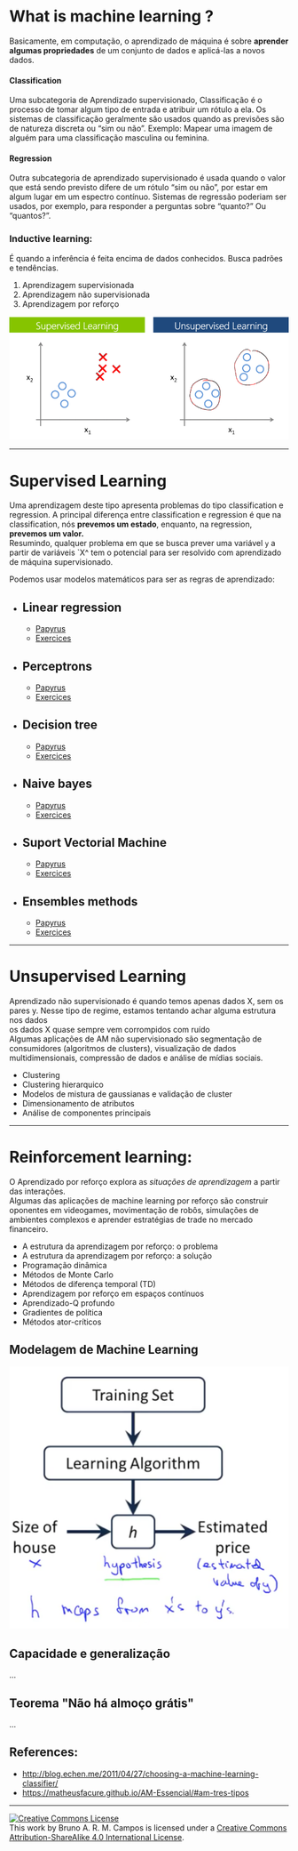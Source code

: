 
# What is machine learning ?
Basicamente, em computação, o aprendizado de máquina é sobre **aprender algumas propriedades** de um conjunto de dados e aplicá-las a novos dados. 

#### Classification
Uma subcategoria de Aprendizado supervisionado, Classificação é o processo de tomar algum tipo de entrada e atribuir um rótulo a ela. Os sistemas de classificação geralmente são usados ​​quando as previsões são de natureza discreta ou “sim ou não”. Exemplo: Mapear uma imagem de alguém para uma classificação masculina ou feminina.

#### Regression
Outra subcategoria de aprendizado supervisionado é usada quando o valor que está sendo previsto difere de um rótulo “sim ou não”, por estar em algum lugar em um espectro contínuo. Sistemas de regressão poderiam ser usados, por exemplo, para responder a perguntas sobre “quanto?” Ou “quantos?”.


### Inductive learning:
É quando a inferência é feita encima de dados conhecidos. Busca padrões e tendências.
1. Aprendizagem supervisionada
2. Aprendizagem não supervisionada
3. Aprendizagem por reforço

<img src="images/output_1_0.png" />

---

# Supervised Learning
Uma aprendizagem deste tipo apresenta problemas do tipo classification e regression. A principal diferença entre classification e regression é que na classification, nós **prevemos um estado**, enquanto, na regression, **prevemos um valor.**<br/>
Resumindo, qualquer problema em que se busca prever uma variável `y` a partir de variáveis `X^ tem o potencial para ser resolvido com aprendizado de máquina supervisionado.

Podemos usar modelos matemáticos para ser as regras de aprendizado:
* ## Linear regression
    * [Papyrus]()
    * [Exercices]()
- ## Perceptrons
    * [Papyrus]()
    * [Exercices]()
* ## Decision tree
    * [Papyrus]()
    * [Exercices]()
* ## Naive bayes
    * [Papyrus]()
    * [Exercices]()
* ## Suport Vectorial Machine
     * [Papyrus]()
     * [Exercices]()
* ## Ensembles methods
     * [Papyrus]()
     * [Exercices]()

---
# Unsupervised Learning
Aprendizado não supervisionado é quando temos apenas dados X, sem os pares y. Nesse tipo de regime, estamos tentando achar alguma estrutura nos dados
<br/>
os dados X quase sempre vem corrompidos com ruído
<br/>
Algumas aplicações de AM não supervisionado são segmentação de consumidores (algoritmos de clusters), visualização de dados multidimensionais, compressão de dados e análise de mídias sociais. 
<br/>
- Clustering
 - Clustering hierarquico
 - Modelos de mistura de gaussianas e validação de cluster
 - Dimensionamento de atributos
 - Análise de componentes principais

---
# Reinforcement learning:
O Aprendizado por reforço explora as _situações de aprendizagem_ a partir das interações.
<br/>
Algumas das aplicações de machine learning por reforço são construir oponentes em videogames, movimentação de robôs, simulações de ambientes complexos e aprender estratégias de trade no mercado financeiro.<br/>
 - A estrutura da aprendizagem por reforço: o problema
 - A estrutura da aprendizagem por reforço: a solução
 - Programação dinâmica
 - Métodos de Monte Carlo
 - Métodos de diferença temporal (TD)
 - Aprendizagem por reforço em espaços contínuos
 - Aprendizado-Q profundo
 - Gradientes de política
 - Métodos ator-críticos




## Modelagem de Machine Learning

<img src="images/output_8_0.png" />

## Capacidade e generalização
...
## Teorema "Não há almoço grátis"
...


## References:
 - http://blog.echen.me/2011/04/27/choosing-a-machine-learning-classifier/
 - https://matheusfacure.github.io/AM-Essencial/#am-tres-tipos

---
<a rel="license" href="http://creativecommons.org/licenses/by-sa/4.0/"><img alt="Creative Commons License" style="border-width:0" src="https://i.creativecommons.org/l/by-sa/4.0/88x31.png" /></a><br />This work by <span xmlns:cc="http://creativecommons.org/ns#" property="cc:attributionName">Bruno A. R. M. Campos</span> is licensed under a <a rel="license" href="http://creativecommons.org/licenses/by-sa/4.0/">Creative Commons Attribution-ShareAlike 4.0 International License</a>.
